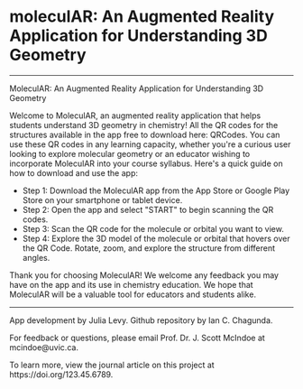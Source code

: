 # moleculAR: An Augmented Reality Application for Understanding 3D Geometry

<hr>
MoleculAR: An Augmented Reality Application for Understanding 3D Geometry

<p>Welcome to MoleculAR, an augmented reality application that helps students understand 3D geometry in chemistry!
  All the QR codes for the structures available in the app free to download here: QRCodes. 
  You can use these QR codes in any learning capacity, whether you're a curious user looking to explore molecular geometry or an educator wishing to incorporate MoleculAR into your course syllabus.
  Here's a quick guide on how to download and use the app:
</p>
  <ul> <li>Step 1: Download the MoleculAR app from the App Store or Google Play Store on your smartphone or tablet device.</li>
    <li>Step 2: Open the app and select "START" to begin scanning the QR codes.</li>
    <li>Step 3: Scan the QR code for the molecule or orbital you want to view.</li>
    <li>Step 4: Explore the 3D model of the molecule or orbital that hovers over the QR Code. Rotate, zoom, and explore the structure from different angles.</li></ul> 
  
  <p>Thank you for choosing MoleculAR! We welcome any feedback you may have on the app and its use in chemistry education. We hope that MoleculAR will be a valuable tool for educators and students alike.</p>

  <hr>
  <footer>
    <p>App development by Julia Levy. Github repository by Ian C. Chagunda.</p> 
    <p>For feedback or questions, please email Prof. Dr. J. Scott McIndoe at mcindoe@uvic.ca.</p> 
    <p>To learn more, view the journal article on this project at https://doi.org/123.45.6789.</p>
  </footer>

